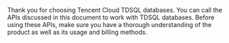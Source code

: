 Thank you for choosing Tencent Cloud TDSQL databases. You can call the APIs discussed in this document to work with TDSQL databases. Before using these APIs, make sure you have a thorough understanding of the product as well as its usage and billing methods.

